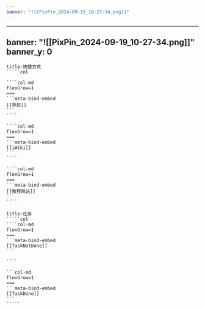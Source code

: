 ```yaml
---
banner: "![[PixPin_2024-09-19_10-27-34.png]]"
---
```

---
banner: "![[PixPin_2024-09-19_10-27-34.png]]"
banner_y: 0
---
``````ad-note
title:快捷方式
`````col

````col-md
flexGrow=1
===
```meta-bind-embed
[[导航]]
```
````

````col-md
flexGrow=1
===
```meta-bind-embed
[[iWiki]]
```
````

````col-md
flexGrow=1
===
```meta-bind-embed
[[教程网站]]
```
````
``````
````````ad-note
title:任务
`````col
````col-md
flexGrow=1
===
```meta-bind-embed
[[TaskNotDone]]
```

````

```col-md
flexGrow=1
===
```meta-bind-embed
[[TaskDone]]
```
`````

````````

